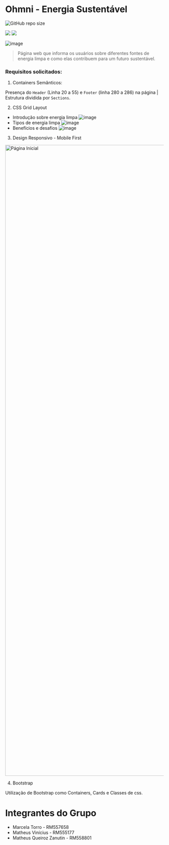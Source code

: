 # Ohmni - Energia Sustentável

![GitHub repo size](https://img.shields.io/github/repo-size/iuricode/README-template?style=for-the-badge)

<img src="https://img.shields.io/badge/HTML5-E34F26?style=for-the-badge&logo=html5&logoColor=white" /> <img src="https://img.shields.io/badge/Sass-CC6699?style=for-the-badge&logo=sass&logoColor=white" />     

![image](https://github.com/user-attachments/assets/aad031b5-34f2-40e1-9aaf-7597368bd351)

> Página web que informa os usuários sobre diferentes fontes de energia limpa e como elas contribuem para um futuro sustentável.

### Requisitos solicitados:

1. Containers Semânticos:

 Presença do `Header` (Linha 20 a 55) e `Footer` (linha 280 a 286) na página | Estrutura dividida por `Sections`.
 
2. CSS Grid Layout
- Introdução sobre energia limpa
![image](https://github.com/user-attachments/assets/fcf8b6f7-48aa-4cd7-a1eb-c6a4c55029f7)
- Tipos de energia limpa
![image](https://github.com/user-attachments/assets/86b37fe0-9efd-4e15-8473-d3e1f2e6821f)
- Benefícios e desafios
![image](https://github.com/user-attachments/assets/053f0c64-d7ba-4cbe-af6a-f6f8f7b4de6a)

3. Design Responsivo - Mobile First
<img src="pagina.gif" alt="Página Inicial" style="width:50vh">

4. Bootstrap

Utilização de Bootstrap como Containers, Cards e Classes de css.


# Integrantes do Grupo
- Marcela Torro - RM557658
- Matheus Vinícius - RM555177
- Matheus Queiroz Zanutin - RM558801
